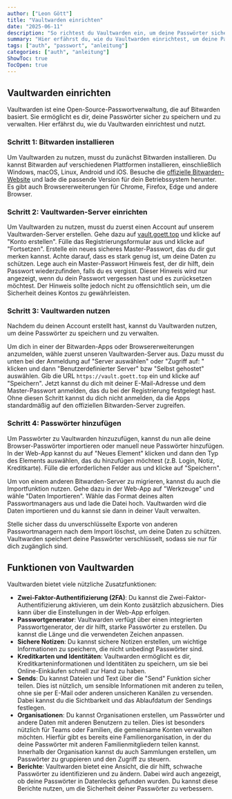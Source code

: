 ```yaml
---
author: ["Leon Gött"]
title: "Vaultwarden einrichten"
date: "2025-06-11"
description: "So richtest du Vaultwarden ein, um deine Passwörter sicher zu verwalten."
summary: "Hier erfährst du, wie du Vaultwarden einrichtest, um deine Passwörter sicher zu verwalten."
tags: ["auth", "passwort", "anleitung"]
categories: ["auth", "anleitung"]
ShowToc: true
TocOpen: true
---
```


## Vaultwarden einrichten

Vaultwarden ist eine Open-Source-Passwortverwaltung, die auf Bitwarden basiert. Sie ermöglicht es dir, deine Passwörter sicher zu speichern und zu verwalten. Hier erfährst du, wie du Vaultwarden einrichtest und nutzt.

### Schritt 1: Bitwarden installieren

Um Vaultwarden zu nutzen, musst du zunächst Bitwarden installieren. Du kannst Bitwarden auf verschiedenen Plattformen installieren, einschließlich Windows, macOS, Linux, Android und iOS. Besuche die [offizielle Bitwarden-Website](https://bitwarden.com/download/) und lade die passende Version für dein Betriebssystem herunter. Es gibt auch Browsererweiterungen für Chrome, Firefox, Edge und andere Browser.

### Schritt 2: Vaultwarden-Server einrichten

Um Vaultwarden zu nutzen, musst du zuerst einen Account auf unserem Vaultwarden-Server erstellen. Gehe dazu auf [vault.goett.top](https://vault.goett.top) und klicke auf "Konto erstellen". Fülle das Registrierungsformular aus und klicke auf "Fortsetzen".
Erstelle ein neues sicheres Master-Passwort, das du dir gut merken kannst. Achte darauf, dass es stark genug ist, um deine Daten zu schützen.
Lege auch ein Master-Passwort Hinweis fest, der dir hilft, dein Passwort wiederzufinden, falls du es vergisst. Dieser Hinweis wird nur angezeigt, wenn du dein Passwort vergessen hast und es zurücksetzen möchtest. Der Hinweis sollte jedoch nicht zu offensichtlich sein, um die Sicherheit deines Kontos zu gewährleisten.

### Schritt 3: Vaultwarden nutzen

Nachdem du deinen Account erstellt hast, kannst du Vaultwarden nutzen, um deine Passwörter zu speichern und zu verwalten.

Um dich in einer der Bitwarden-Apps oder Browsererweiterungen anzumelden, wähle zuerst unseren Vaultwarden-Server aus. Dazu musst du unten bei der Anmeldung auf "Server auswählen" oder "Zugriff auf: " klicken und dann "Benutzerdefinierter Server" bzw "Selbst gehostet" auswählen. Gib die URL `https://vault.goett.top` ein und klicke auf "Speichern". Jetzt kannst du dich mit deiner E-Mail-Adresse und dem Master-Passwort anmelden, das du bei der Registrierung festgelegt hast. Ohne diesen Schritt kannst du dich nicht anmelden, da die Apps standardmäßig auf den offiziellen Bitwarden-Server zugreifen.

### Schritt 4: Passwörter hinzufügen

Um Passwörter zu Vaultwarden hinzuzufügen, kannst du nun alle deine Browser-Passwörter importieren oder manuell neue Passwörter hinzufügen. In der Web-App kannst du auf "Neues Element" klicken und dann den Typ des Elements auswählen, das du hinzufügen möchtest (z.B. Login, Notiz, Kreditkarte). Fülle die erforderlichen Felder aus und klicke auf "Speichern".

Um von einem anderen Bitwarden-Server zu migrieren, kannst du auch die Importfunktion nutzen. Gehe dazu in der Web-App auf "Werkzeuge" und wähle "Daten Importieren". Wähle das Format deines alten Passwortmanagers aus und lade die Datei hoch. Vaultwarden wird die Daten importieren und du kannst sie dann in deiner Vault verwalten.

Stelle sicher dass du unverschlüsselte Exporte von anderen Passwortmanagern nach dem Import löschst, um deine Daten zu schützen. Vaultwarden speichert deine Passwörter verschlüsselt, sodass sie nur für dich zugänglich sind.

## Funktionen von Vaultwarden

Vaultwarden bietet viele nützliche Zusatzfunktionen:

- **Zwei-Faktor-Authentifizierung (2FA)**: Du kannst die Zwei-Faktor-Authentifizierung aktivieren, um dein Konto zusätzlich abzusichern. Dies kann über die Einstellungen in der Web-App erfolgen.
- **Passwortgenerator**: Vaultwarden verfügt über einen integrierten Passwortgenerator, der dir hilft, starke Passwörter zu erstellen. Du kannst die Länge und die verwendeten Zeichen anpassen.
- **Sichere Notizen**: Du kannst sichere Notizen erstellen, um wichtige Informationen zu speichern, die nicht unbedingt Passwörter sind.
- **Kreditkarten und Identitäten**: Vaultwarden ermöglicht es dir, Kreditkarteninformationen und Identitäten zu speichern, um sie bei Online-Einkäufen schnell zur Hand zu haben.
- **Sends**: Du kannst Dateien und Text über die "Send" Funktion sicher teilen. Dies ist nützlich, um sensible Informationen mit anderen zu teilen, ohne sie per E-Mail oder anderen unsicheren Kanälen zu versenden. Dabei kannst du die Sichtbarkeit und das Ablaufdatum der Sendings festlegen.
- **Organisationen**: Du kannst Organisationen erstellen, um Passwörter und andere Daten mit anderen Benutzern zu teilen. Dies ist besonders nützlich für Teams oder Familien, die gemeinsame Konten verwalten möchten. Hierfür gibt es bereits eine Familienorganisation, in der du deine Passwörter mit anderen Familienmitgliedern teilen kannst. Innerhalb der Organisation kannst du auch Sammlungen erstellen, um Passwörter zu gruppieren und den Zugriff zu steuern.
- **Berichte**: Vaultwarden bietet eine Ansicht, die dir hilft, schwache Passwörter zu identifizieren und zu ändern. Dabei wird auch angezeigt, ob deine Passwörter in Datenlecks gefunden wurden. Du kannst diese Berichte nutzen, um die Sicherheit deiner Passwörter zu verbessern.
